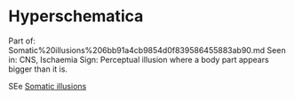 # Hyperschematica

Part of: Somatic%20illusions%206bb91a4cb9854d0f839586455883ab90.md
Seen in: CNS, Ischaemia
Sign: Perceptual illusion where a body part appears bigger than it is.

SEe [Somatic illusions](Somatic%20illusions%206bb91a4cb9854d0f839586455883ab90.md)
